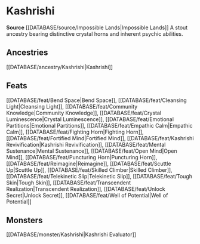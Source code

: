 ﻿---
id: '462'
name: Kashrishi
rarity: Common
source: '[[DATABASE/source/Impossible Lands|Impossible Lands]]'
trait:
- Kashrishi
type: Trait

---
# Kashrishi

**Source** [[DATABASE/source/Impossible Lands|Impossible Lands]]
A stout ancestry bearing distinctive crystal horns and inherent psychic abilities.

## Ancestries

[[DATABASE/ancestry/Kashrishi|Kashrishi]]

## Feats

[[DATABASE/feat/Bend Space|Bend Space]], [[DATABASE/feat/Cleansing Light|Cleansing Light]], [[DATABASE/feat/Community Knowledge|Community Knowledge]], [[DATABASE/feat/Crystal Luminescence|Crystal Luminescence]], [[DATABASE/feat/Emotional Partitions|Emotional Partitions]], [[DATABASE/feat/Empathic Calm|Empathic Calm]], [[DATABASE/feat/Fighting Horn|Fighting Horn]], [[DATABASE/feat/Fortified Mind|Fortified Mind]], [[DATABASE/feat/Kashrishi Revivification|Kashrishi Revivification]], [[DATABASE/feat/Mental Sustenance|Mental Sustenance]], [[DATABASE/feat/Open Mind|Open Mind]], [[DATABASE/feat/Puncturing Horn|Puncturing Horn]], [[DATABASE/feat/Reimagine|Reimagine]], [[DATABASE/feat/Scuttle Up|Scuttle Up]], [[DATABASE/feat/Skilled Climber|Skilled Climber]], [[DATABASE/feat/Telekinetic Slip|Telekinetic Slip]], [[DATABASE/feat/Tough Skin|Tough Skin]], [[DATABASE/feat/Transcendent Realization|Transcendent Realization]], [[DATABASE/feat/Unlock Secret|Unlock Secret]], [[DATABASE/feat/Well of Potential|Well of Potential]]

## Monsters

[[DATABASE/monster/Kashrishi|Kashrishi Evaluator]]